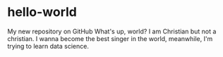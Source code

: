 # hello-world
My new repository on GitHub
What's up, world? I am Christian but not a christian.
I wanna become the best singer in the world, meanwhile, I'm trying to learn data science.
